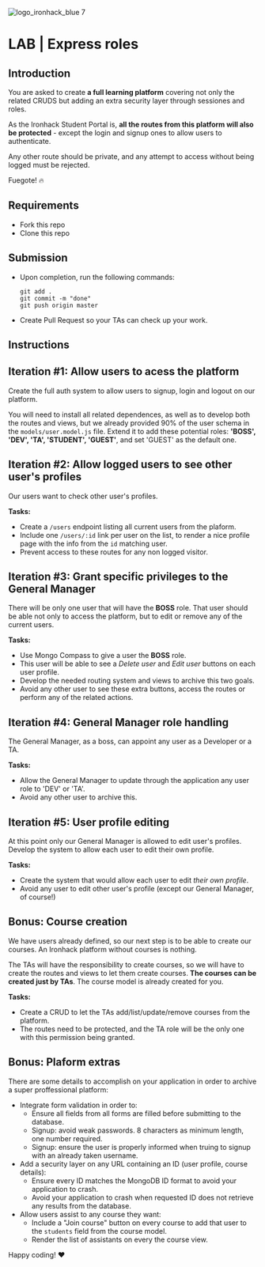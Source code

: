 ![logo_ironhack_blue 7](https://user-images.githubusercontent.com/23629340/40541063-a07a0a8a-601a-11e8-91b5-2f13e4e6b441.png)

# LAB | Express roles


## Introduction

You are asked to create **a full learning platform** covering not only the related CRUDS but adding an extra security layer through sessiones and roles.

As the Ironhack Student Portal is, **all the routes from this platform will also be protected** - except the login and signup ones to allow users to authenticate. 

Any other route should be private, and any attempt to access without being logged must be rejected. 

Fuegote! 🔥


## Requirements

- Fork this repo
- Clone this repo

## Submission

- Upon completion, run the following commands:

  ```
  git add .
  git commit -m "done"
  git push origin master
  ```

- Create Pull Request so your TAs can check up your work.

## Instructions

## Iteration #1: Allow users to acess the platform

Create the full auth system to allow users to signup, login and logout on our platform. 

You will need to install all related dependences, as well as to develop both the routes and views, but we already provided 90% of the user schema in the `models/user.model.js` file. Extend it to add these potential roles: **'BOSS', 'DEV', 'TA', 'STUDENT', 'GUEST'**, and set 'GUEST' as the default one.




## Iteration #2: Allow logged users to see other user's profiles

Our users want to check other user's profiles.

**Tasks:**

- Create a `/users` endpoint listing all current users from the plaform.
- Include one `/users/:id` link per user on the list, to render a nice profile page with the info from the `id` matching user.
- Prevent access to these routes for any non logged visitor.



## Iteration #3: Grant specific privileges to the General Manager

There will be only one user that will have the **BOSS** role. That user should be able not only to access the platform, but to edit or remove any of the current users.


**Tasks:**

- Use Mongo Compass to give a user the **BOSS** role.
- This user will be able to see a _Delete user_ and _Edit user_ buttons on each user profile. 
- Develop the needed routing system and views to archive this two goals.
- Avoid any other user to see these extra buttons, access the routes or perform any of the related actions.


## Iteration #4: General Manager role handling 

The General Manager, as a boss, can appoint any user as a Developer or a TA. 


**Tasks:**

- Allow the General Manager to update through the application any user role to 'DEV' or 'TA'.
- Avoid any other user to archive this.


## Iteration #5: User profile editing

At this point only our General Manager is allowed to edit user's profiles. Develop the system to allow each user to edit their own profile.


**Tasks:**

- Create the system that would allow each user to edit _their own profile_.
- Avoid any user to edit other user's profile (except our General Manager, of course!)




## Bonus: Course creation

We have users already defined, so our next step is to be able to create our courses. An Ironhack platform without courses is nothing.

The TAs will have the responsibility to create courses, so we will have to create the routes and views to let them create courses. **The courses can be created just by TAs**. The course model is already created for you.

**Tasks:**

- Create a CRUD to let the TAs add/list/update/remove courses from the platform.
- The routes need to be protected, and the TA role will be the only one with this permission being granted.

## Bonus: Plaform extras

There are some details to accomplish on your application in order to archive a super proffessional platform:

- Integrate form validation in order to:
  - Ensure all fields from all forms are filled before submitting to the database.
  - Signup: avoid weak passwords. 8 characters as minimum length, one number required.
  - Signup: ensure the user is properly informed when truing to signup with an already taken username.
- Add a security layer on any URL containing an ID (user profile, course details): 
  - Ensure every ID matches the MongoDB ID format to avoid your application to crash.
  - Avoid your application to crash when requested ID does not retrieve any results from the database.
- Allow users assist to any course they want:
  - Include a "Join course" button on every course to add that user to the `students` field from the course model.
  - Render the list of assistants on every the course view.

Happy coding! :heart:
